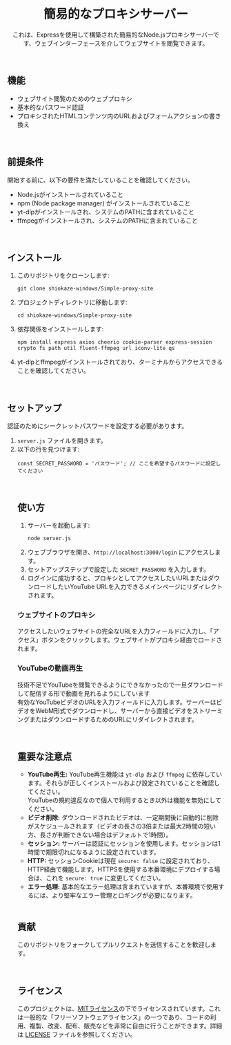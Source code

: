 <h1 align="center">簡易的なプロキシサーバー</h1>

<p align="center">
  これは、Expressを使用して構築された簡易的なNode.jsプロキシサーバーです、ウェブインターフェースを介してウェブサイトを閲覧できます。
</p>

<br>

<h2>機能</h2>

<ul>
  <li>ウェブサイト閲覧のためのウェブプロキシ</li>
  <li>基本的なパスワード認証</li>
  <li>プロキシされたHTMLコンテンツ内のURLおよびフォームアクションの書き換え</li>
</ul>

<br>

<h2>前提条件</h2>

<p>開始する前に、以下の要件を満たしていることを確認してください。</p>

<ul>
  <li>Node.jsがインストールされていること</li>
  <li>npm (Node package manager) がインストールされていること</li>
  <li>yt-dlpがインストールされ、システムのPATHに含まれていること</li>
  <li>ffmpegがインストールされ、システムのPATHに含まれていること</li>
</ul>

<br>

<h2>インストール</h2>

<ol>
  <li>このリポジトリをクローンします:
    <pre><code>git clone shiokaze-windows/Simple-proxy-site</code></pre>
  </li>
  <li>プロジェクトディレクトリに移動します:
    <pre><code>cd shiokaze-windows/Simple-proxy-site</code></pre>
  </li>
  <li>依存関係をインストールします:
    <pre><code>npm install express axios cheerio cookie-parser express-session crypto fs path util fluent-ffmpeg url iconv-lite qs</code></pre>
  </li>
  <li>yt-dlpとffmpegがインストールされており、ターミナルからアクセスできることを確認してください。</li>
</ol>

<br>

<h2>セットアップ</h2>

<p>認証のためにシークレットパスワードを設定する必要があります。</p>

<ol>
  <li><code>server.js</code> ファイルを開きます。</li>
  <li>以下の行を見つけます:
    <pre><code>const SECRET_PASSWORD = 'パスワード'; // ここを希望するパスワードに設定してください</code></pre>
  </li>


<br>

<h2>使い方</h2>

<ol>
  <li>サーバーを起動します:
    <pre><code>node server.js</code></pre>
  </li>
  <li>ウェブブラウザを開き、<code>http://localhost:3000/login</code> にアクセスします。</li>
  <li>セットアップステップで設定した <code>SECRET_PASSWORD</code> を入力します。</li>
  <li>ログインに成功すると、プロキシとしてアクセスしたいURLまたはダウンロードしたいYouTube URLを入力できるメインページにリダイレクトされます。</li>
</ol>

<h3>ウェブサイトのプロキシ</h3>

<p>アクセスしたいウェブサイトの完全なURLを入力フィールドに入力し、「アクセス」ボタンをクリックします。ウェブサイトがプロキシ経由でロードされます。</p>

<h3>YouTubeの動画再生</h3>

<p>技術不足でYouTubeを閲覧できるようにできなかったので一旦ダウンロードして配信する形で動画を見れるようにしています<br>有効なYouTubeビデオのURLを入力フィールドに入力します。サーバーはビデオをWebM形式でダウンロードし、サーバーから直接ビデオをストリーミングまたはダウンロードするためのURLにリダイレクトされます。</p>

<br>

<h2>重要な注意点</h2>

<ul>
  <li><strong>YouTube再生:</strong> YouTube再生機能は <code>yt-dlp</code> および <code>ffmpeg</code> に依存しています。それらが正しくインストールおよび設定されていることを確認してください。<br>YouTubeの規約違反なので個人で利用するとき以外は機能を無効にしてください。</li>
  <li><strong>ビデオ削除:</strong> ダウンロードされたビデオは、一定期間後に自動的に削除がスケジュールされます（ビデオの長さの3倍または最大2時間の短い方、長さが判断できない場合はデフォルトで1時間）。</li>
  <li><strong>セッション:</strong> サーバーは認証にセッションを使用します。セッションは1時間で期限切れになるように設定されています。</li>
  <li><strong>HTTP:</strong> セッションCookieは現在 <code>secure: false</code> に設定されており、HTTP経由で機能します。HTTPSを使用する本番環境にデプロイする場合は、これを <code>secure: true</code> に変更してください。</li>
  <li><strong>エラー処理:</strong> 基本的なエラー処理は含まれていますが、本番環境で使用するには、より堅牢なエラー管理とロギングが必要になります。</li>
</ul>

<br>

<h2>貢献</h2>

<p>このリポジトリをフォークしてプルリクエストを送信することを歓迎します。</p>

<br>

<h2>ライセンス</h2>

<p>このプロジェクトは、<a href="https://opensource.org/licenses/MIT" target="_blank">MITライセンス</a>の下でライセンスされています。これは一般的な「フリーソフトウェアライセンス」の一つであり、コードの利用、複製、改変、配布、販売などを非常に自由に行うことができます。詳細は <a href="LICENSE">LICENSE</a> ファイルを参照してください。</p>
